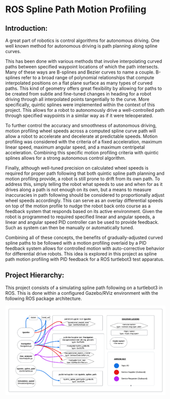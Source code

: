 # **ROS Spline Path Motion Profiling**

## Introduction:

 A great part of robotics is control algorithms for autonomous driving. One well known method for autonomous driving is path planning along spline curves. 
 
 This has been done with various methods that involve interpolating curved paths between specified waypoint locations of which the path intersects. Many of these ways are B-splines and Bezier curves to name a couple. B-splines refer to a broad range of polynomial relationships that compute interpolated positions on a flat plane surface as many types of curved paths. This kind of geometry offers great flexibility by allowing for paths to be created from subtle and fine-tuned changes in heading for a robot driving through all interpolated points tangentially to the curve. 
 More specifically, quintic splines were implemented within the context of this project. This allows for a robot to autonomously drive a well-controlled path through specified waypoints in a similar way as if it were teleoperated. 

To further control the accuracy and smoothness of autonomous driving, motion profiling wheel speeds across a computed spline curve path will allow a robot to accelerate and decelerate at predictable speeds. Motion profiling was considered with the criteria of a fixed acceleration, maximum linear speed, maximum angular speed, and a maximum centripetal acceleration. Combining this specific motion profiling criteria with quintic splines allows for a strong autonomous control algorithm. 

Finally, although well-tuned precision on calculated wheel speeds is required for proper path following that both quintic spline path planning and motion profiling provide, a robot is still prone to drift from its own path. To address this, simply telling the robot what speeds to use and when for as it drives along a path is not enough on its own, but a means to measure inaccuracies in path following should be considered to proportionally adjust wheel speeds accordingly. This can serve as an overlay differential speeds on top of the motion profile to nudge the robot back onto course as a feedback system that responds based on its active environment. Given the robot is programmed to required specified linear and angular speeds, a linear and angular speed PID controller can be used to provide feedback. Such as system can then be manually or automatically tuned. 

Combining all of these concepts, the benefits of gradually-adjusted curved spline paths to be followed with a motion profiling overlaid by a PID feedback system allows for controlled motion with auto-corrective behavior for differential drive robots. This idea is explored in this project as spline path motion profiling with PID feedback for a ROS turtlebot3 test apparatus. 

## Project Hierarchy:
This project consists of a simulating spline path following on a turtlebot3 in ROS. This is done within a configured Gazebo/RViz environment with the following ROS package architecture. 

 <img title="ROS_pkg_project_hierarchy" src="./images/package_visual.png">